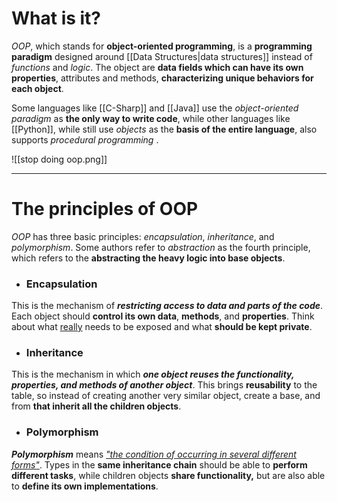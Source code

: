 # What is it?

*OOP*, which stands for **object-oriented programming**, is a **programming paradigm** designed around [[Data Structures|data structures]] instead of *functions* and *logic*.
The object are **data fields which can have its own properties**, attributes and methods, **characterizing unique behaviors for each object**.

Some languages like [[C-Sharp]] and [[Java]] use the *object-oriented paradigm* as **the only way to write code**, while other languages like [[Python]], while still use *objects* as the **basis of the entire language**, also supports *procedural programming* .

![[stop doing oop.png]]
___
# The principles of OOP

*OOP* has three basic principles: *encapsulation*, *inheritance*, and *polymorphism*. Some authors refer to *abstraction* as the fourth principle, which refers to the **abstracting the heavy logic into base objects**.

- ### Encapsulation
This is the mechanism of ***restricting access to data and parts of the code***. Each object should **control its own data**, **methods**, and **properties**. Think about what <u>really</u> needs to be exposed and what **should be kept private**.

- ### Inheritance
This is the mechanism in which ***one object reuses the functionality, properties, and methods of another object***. This brings **reusability** to the table, so instead of creating another very similar object, create a base, and from **that inherit all the children objects**.

- ### Polymorphism
***Polymorphism*** means <i><u>"the condition of occurring in several different forms"</u></i>. Types in the **same inheritance chain** should be able to **perform different tasks**, while children objects **share functionality,** but are also able to **define its own implementations**.


